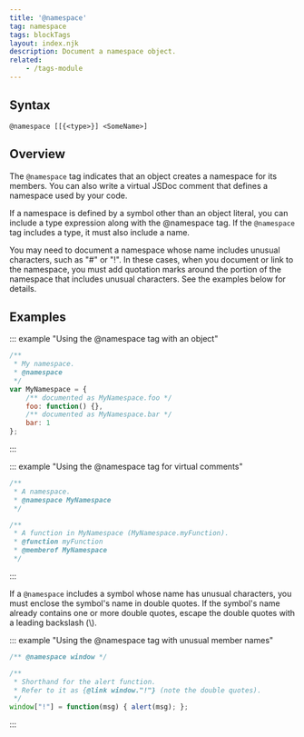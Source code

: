 ```yaml
---
title: '@namespace'
tag: namespace
tags: blockTags
layout: index.njk
description: Document a namespace object.
related:
    - /tags-module
---
```


## Syntax

`@namespace [[{<type>}] <SomeName>]`


## Overview

The `@namespace` tag indicates that an object creates a namespace for its members. You can also write
a virtual JSDoc comment that defines a namespace used by your code.

If a namespace is defined by a symbol other than an object literal, you can include a type
expression along with the @namespace tag. If the `@namespace` tag includes a type, it must also
include a name.

You may need to document a namespace whose name includes unusual characters, such as "#" or "!". In
these cases, when you document or link to the namespace, you must add quotation marks around the
portion of the namespace that includes unusual characters. See the examples below for details.


## Examples

::: example "Using the @namespace tag with an object"

```js
/**
 * My namespace.
 * @namespace
 */
var MyNamespace = {
    /** documented as MyNamespace.foo */
    foo: function() {},
    /** documented as MyNamespace.bar */
    bar: 1
};
```
:::

::: example "Using the @namespace tag for virtual comments"

```js
/**
 * A namespace.
 * @namespace MyNamespace
 */

/**
 * A function in MyNamespace (MyNamespace.myFunction).
 * @function myFunction
 * @memberof MyNamespace
 */
```
:::

If a `@namespace` includes a symbol whose name has unusual characters, you must enclose the symbol's
name in double quotes. If the symbol's name already contains one or more double quotes, escape the
double quotes with a leading backslash (\\).

::: example "Using the @namespace tag with unusual member names"

```js
/** @namespace window */

/**
 * Shorthand for the alert function.
 * Refer to it as {@link window."!"} (note the double quotes).
 */
window["!"] = function(msg) { alert(msg); };
```
:::
